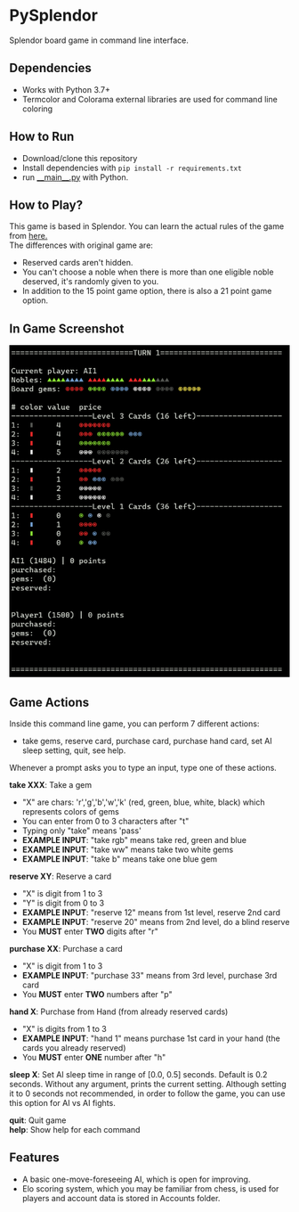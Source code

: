 # PySplendor
Splendor board game in command line interface.

## Dependencies
- Works with Python 3.7+
- Termcolor and Colorama external libraries are used for command line coloring

## How to Run
- Download/clone this repository
- Install dependencies with ```pip install -r requirements.txt```
- run [\_\_main\_\_.py](__main__.py) with Python.

## How to Play?
This game is based in Splendor. You can learn the actual rules of the game from [here.](https://www.ultraboardgames.com/splendor/game-rules.php)  
The differences with original game are:  
- Reserved cards aren't hidden.
- You can't choose a noble when there is more than one eligible noble deserved, it's randomly given to you.
- In addition to the 15 point game option, there is also a 21 point game option.

## In Game Screenshot
![](screenshot.png)

## Game Actions
Inside this command line game, you can perform 7 different actions: 
* take gems, reserve card, purchase card, purchase hand card, set AI sleep setting, quit, see help.  

Whenever a prompt asks you to type an input, type one of these actions.

**take XXX**: Take a gem
- "X" are chars: 'r','g','b','w','k' (red, green, blue, white, black) which represents colors of gems
- You can enter from 0 to 3 characters after "t"
- Typing only "take" means 'pass'
- **EXAMPLE INPUT**: "take rgb" means take red, green and blue
- **EXAMPLE INPUT**: "take ww" means take two white gems
- **EXAMPLE INPUT**: "take b" means take one blue gem
    
**reserve XY**: Reserve a card
- "X" is digit from 1 to 3
- "Y" is digit from 0 to 3
- **EXAMPLE INPUT**: "reserve 12" means from 1st level, reserve 2nd card 
- **EXAMPLE INPUT**: "reserve 20" means from 2nd level, do a blind reserve
- You **MUST** enter **TWO** digits after "r"
    
**purchase XX**: Purchase a card
- "X" is digit from 1 to 3
- **EXAMPLE INPUT**: "purchase 33" means from 3rd level, purchase 3rd card
- You **MUST** enter **TWO** numbers after "p"
    
**hand X**: Purchase from Hand (from already reserved cards)
- "X" is digits from 1 to 3
- **EXAMPLE INPUT**: "hand 1" means purchase 1st card in your hand (the cards you already reserved)
- You **MUST** enter **ONE** number after "h"

**sleep X**: Set AI sleep time in range of \[0.0, 0.5\] seconds. Default is 0.2 seconds. Without any argument, prints the current setting. Although setting it to 0 seconds not recommended, in order to follow the game, you can use this option for AI vs AI fights.

**quit**: Quit game  
**help**: Show help for each command 

## Features
- A basic one-move-foreseeing AI, which is open for improving.
- Elo scoring system, which you may be familiar from chess, is used for players and account data is stored in Accounts folder.
